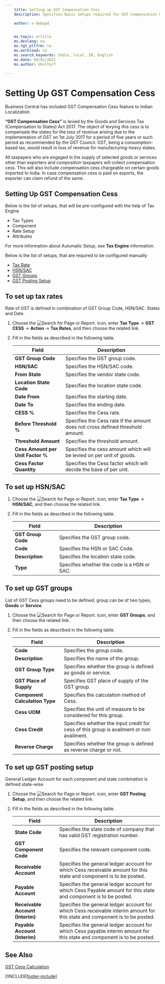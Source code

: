 ```yaml
---
    title: Setting up GST Compensation Cess
    description: Specifies Basic Setups required for GST Compensation Cess

    author: v-debapd

    
    ms.topic: article
    ms.devlang: na
    ms.tgt_pltfrm: na
    ms.workload: na
    ms.search.keywords: India, local, IN, English
    ms.date: 04/01/2021
    ms.author: bholtorf

---
```

# Setting Up GST Compensation Cess


Business Central has included GST Compensation Cess feature to Indian Localization.

**“GST Compensation Cess”** is levied by the Goods and Services Tax (Compensation to States) Act 2017. The object of levying this cess is to compensate the states for the loss of revenue arising due to the implementation of GST on 1st July 2017 for a period of five years or such period as recommended by the GST Council. GST, being a consumption-based tax, would result in loss of revenue for manufacturing-heavy states.

All taxpayers who are engaged in the supply of selected goods or services other than exporters and composition taxpayers will collect compensation cess. This will also include compensation cess chargeable on certain goods imported to India. In case compensation cess is paid on exports, the exporter can claim refund of the same.

## Setting Up GST Compensation Cess

Below is the list of setups, that will be pre-configured with the help of Tax Engine

- Tax Types
- Component
- Rate Setup
- Attributes

For more information about Automatic Setup, see **Tax Engine** information.

Below is the list of setups, that are required to be configured manually

- [Tax Rate](gst-cess-basic-setup.md#to-set-up-tax-rates)
- [HSN/SAC](gst-cess-basic-setup.md#to-set-up-hsnsac)
- [GST Groups](gst-cess-basic-setup.md#to-set-up-gst-groups)
- [GST Posting Setup](gst-cess-basic-setup.md#to-set-up-gst-posting-setup)

## To set up tax rates

Rate of GST is defined in combination of GST Group Code, HSN/SAC. States and Date.

1. Choose the ![Search for Page or Report.](image/search_small.png "Search for Page or Report icon") icon, enter **Tax Type** -> **GST CESS** -> **Action** -> **Tax Rates**, and then choose the related link.
2. Fill in the fields as described in the following table.

    |Field|Description|  
    |---------------------------------|---------------------------------------|  
    |**GST Group Code**|Specifies the GST group code.|
    |**HSN/SAC**|Specifies the HSN/SAC code.|
    |**From State**|Specifies the vendor state code.|
    |**Location State Code**|Specifies the location state code.|
    |**Date From**|Specifies the starting date.|
    |**Date To**|Specifies the ending date.|
    |**CESS %**|Specifies the Cess rate.|
    |**Before Threshold %**|Specifies the Cess rate if the amount does not cross defined threshold amount.|
    |**Threshold Amount**|Specifies the threshold amount.|
    |**Cess Amount per Unit Factor %**|Specifies the cess amount which will be levied on per unit of goods.|
    |**Cess Factor Quantity**|Specifies the Cess factor which will decide the base of per unit.|

## To set up HSN/SAC

1. Choose the ![Search for Page or Report.](image/search_small.png "Search for Page or Report icon") icon, enter **Tax Type** -> **HSN/SAC**, and then choose the related link.
2. Fill in the fields as described in the following table.

    |Field|Description|  
    |---------------------------------|---------------------------------------|  
    |**GST Group Code**|Specifies the GST group code.|
    |**Code**|Specifies the HSN or SAC Code.|
    |**Description**|Specifies the location state code.|
    |**Type**|Specifies whether the code is a HSN or SAC.|

## To set up GST groups

List of GST Cess groups need to be defined, group can be of two types, **Goods** or **Service**.

1. Choose the ![Search for Page or Report.](image/search_small.png "Search for Page or Report icon") icon, enter **GST Groups**, and then choose the related link.
3. Fill in the fields as described in the following table. 

    |Field|Description| 
    |---------------------------------|---------------------------------------|
    |**Code**|Specifies the group code.|
    |**Description**|Specifies the name of the group.|
    |**GST Group Type**|Specifies whether the group is defined as goods or service.|
    |**GST Place of Supply**|Specifies GST place of supply of the GST group.|
    |**Component Calculation Type**|Specifies the calculation method of Cess.|
    |**Cess UOM**|Specifies the unit of measure to be considered for this group.|
    |**Cess Credit**|Specifies whether the input credit for cess of this group is availment or non availment.|
    |**Reverse Charge**|Specifies whether the group is defined as reverse charge or not.|

## To set up GST posting setup

General Ledger Account for each component and state combination is defined state-wise.

1. Choose the ![Search for Page or Report.](image/search_small.png "Search for Page or Report icon") icon, enter **GST Posting Setup**, and then choose the related link.
2. Fill in the fields as described in the following table.

    |Field|Description| 
    |---------------------------------|---------------------------------------|  
    |**State Code**|Specifies the state code of company that has valid GST registration number.|
    |**GST Component Code**|Specifies the relevant component code.|
    |**Receivable Account**|Specifies the general ledger account for which Cess receivable amount for this state and component is to be posted.|
    |**Payable Account**|Specifies the general ledger account for which Cess Payable amount for this state and component is to be posted.|
    |**Receivable Account (Interim)**|Specifies the general ledger account for which Cess receivable interim amount for this state and component is to be posted.|
    |**Payable Account (Interim)**|Specifies the general ledger account for which Cess payable interim amount for this state and component is to be posted.|




## See Also 
[GST Cess Calculation](GST-Cess-Calculations.md)




[!INCLUDE[footer-include](../../includes/footer-banner.md)]